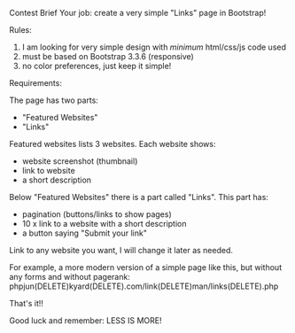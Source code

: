 Contest Brief
Your job: create a very simple "Links" page in Bootstrap!

Rules:
1. I am looking for very simple design with *minimum* html/css/js code used
2. must be based on Bootstrap 3.3.6 (responsive)
3. no color preferences, just keep it simple!

Requirements:

The page has two parts:
- "Featured Websites"
- "Links"

Featured websites lists 3 websites. Each website shows:
- website screenshot (thumbnail)
- link to website
- a short description

Below "Featured Websites" there is a part called "Links". This part has:
- pagination (buttons/links to show pages)
- 10 x link to a website with a short description
- a button saying "Submit your link"

Link to any website you want, I will change it later as needed.

For example, a more modern version of a simple page like this, but without any forms and without pagerank:
phpjun(DELETE)kyard(DELETE).com/link(DELETE)man/links(DELETE).php

That's it!!

Good luck and remember: LESS IS MORE!
